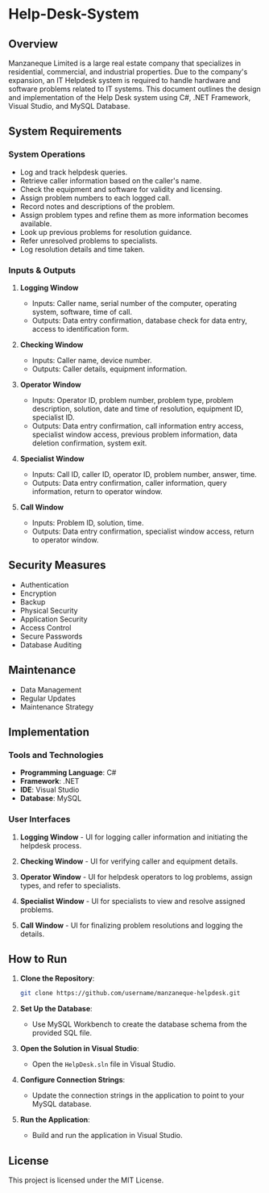 # Help-Desk-System

## Overview

Manzaneque Limited is a large real estate company that specializes in residential, commercial, and industrial properties. Due to the company's expansion, an IT Helpdesk system is required to handle hardware and software problems related to IT systems. This document outlines the design and implementation of the Help Desk system using C#, .NET Framework, Visual Studio, and MySQL Database.

## System Requirements

### System Operations

- Log and track helpdesk queries.
- Retrieve caller information based on the caller's name.
- Check the equipment and software for validity and licensing.
- Assign problem numbers to each logged call.
- Record notes and descriptions of the problem.
- Assign problem types and refine them as more information becomes available.
- Look up previous problems for resolution guidance.
- Refer unresolved problems to specialists.
- Log resolution details and time taken.

### Inputs & Outputs

1. **Logging Window**
   - Inputs: Caller name, serial number of the computer, operating system, software, time of call.
   - Outputs: Data entry confirmation, database check for data entry, access to identification form.

2. **Checking Window**
   - Inputs: Caller name, device number.
   - Outputs: Caller details, equipment information.

3. **Operator Window**
   - Inputs: Operator ID, problem number, problem type, problem description, solution, date and time of resolution, equipment ID, specialist ID.
   - Outputs: Data entry confirmation, call information entry access, specialist window access, previous problem information, data deletion confirmation, system exit.

4. **Specialist Window**
   - Inputs: Call ID, caller ID, operator ID, problem number, answer, time.
   - Outputs: Data entry confirmation, caller information, query information, return to operator window.

5. **Call Window**
   - Inputs: Problem ID, solution, time.
   - Outputs: Data entry confirmation, specialist window access, return to operator window.

## Security Measures

- Authentication
- Encryption
- Backup
- Physical Security
- Application Security
- Access Control
- Secure Passwords
- Database Auditing

## Maintenance

- Data Management
- Regular Updates
- Maintenance Strategy

## Implementation

### Tools and Technologies

- **Programming Language**: C#
- **Framework**: .NET
- **IDE**: Visual Studio
- **Database**: MySQL

### User Interfaces

1. **Logging Window** - UI for logging caller information and initiating the helpdesk process.

2. **Checking Window** - UI for verifying caller and equipment details.

3. **Operator Window** - UI for helpdesk operators to log problems, assign types, and refer to specialists.

4. **Specialist Window** - UI for specialists to view and resolve assigned problems.

5. **Call Window** - UI for finalizing problem resolutions and logging the details.

## How to Run

1. **Clone the Repository**:
   ```bash
   git clone https://github.com/username/manzaneque-helpdesk.git

2. **Set Up the Database**:
   - Use MySQL Workbench to create the database schema from the provided SQL file.
     
3. **Open the Solution in Visual Studio**:
   - Open the `HelpDesk.sln` file in Visual Studio.
     
4. **Configure Connection Strings**:
   - Update the connection strings in the application to point to your MySQL database.

5. **Run the Application**:
   - Build and run the application in Visual Studio.

   
## License
This project is licensed under the MIT License.

